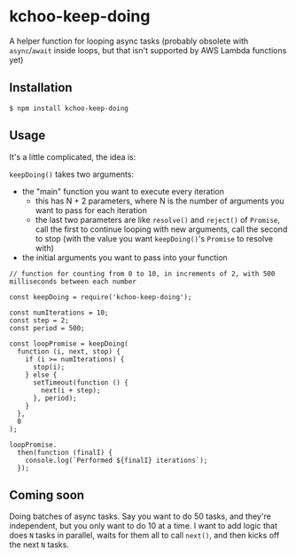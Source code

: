 # kchoo-keep-doing

A helper function for looping async tasks (probably obsolete with `async`/`await` inside loops, but that isn't supported by AWS Lambda functions yet)

## Installation

```
$ npm install kchoo-keep-doing
```

## Usage

It's a little complicated, the idea is:

`keepDoing()` takes two arguments:
* the "main" function you want to execute every iteration
  * this has N + 2 parameters, where N is the number of arguments you want to pass for each iteration
  * the last two parameters are like `resolve()` and `reject()` of `Promise`, call the first to continue looping with new arguments, call the second to stop (with the value you want `keepDoing()`'s `Promise` to resolve with)
* the initial arguments you want to pass into your function

```
// function for counting from 0 to 10, in increments of 2, with 500 milliseconds between each number

const keepDoing = require('kchoo-keep-doing');

const numIterations = 10;
const step = 2;
const period = 500;

const loopPromise = keepDoing(
  function (i, next, stop) {
    if (i >= numIterations) {
      stop(i);
    } else {
      setTimeout(function () {
        next(i + step);
      }, period);
    }
  },
  0
);

loopPromise.
  then(function (finalI) {
    console.log(`Performed ${finalI} iterations`);
  });
```

## Coming soon

Doing batches of async tasks. Say you want to do 50 tasks, and they're independent, but you only want to do 10 at a time. I want to add logic that does `N` tasks in parallel, waits for them all to call `next()`, and then kicks off the next `N` tasks.
